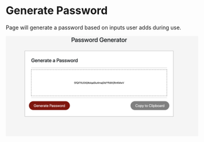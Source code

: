 # Generate Password

Page will generate a password based on inputs user adds during use.


<img src="Screen Shot 2019-11-02 at 9.25.04 AM.png">

